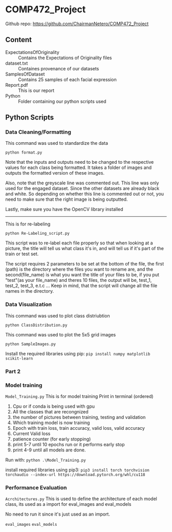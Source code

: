 # COMP472_Project

Github repo: https://github.com/ChairmanNetero/COMP472_Project

## Content
<dl>
  <dt>ExpectationsOfOriginality</dt>
  <dd>Contains the Expectations of Originality files</dd>
  <dt>dataset.txt</dt>
  <dd>Containes provenance of our datasets</dd>
  <dt>SamplesOfDataset</dt>
  <dd>Contains 25 samples of each facial expression</dd>
  <dt>Report.pdf</dt>
  <dd>This is our report</dd>
  <dt>Python</dt>
  <dd>Folder containing our python scripts used</dd>
</dl>

## Python Scripts
### Data Cleaning/Formatting

This command was used to standardize the data

`python format.py`

Note that the inputs and outputs need to be changed to the respective values for each class being formatted. It takes a folder of images and outputs the formatted version of these images.

Also, note that the greyscale line was commented out. This line was only used for the engaged dataset. Since the other datasets are already black and white. So depending on whether this line is commented out or not, you need to make sure that the right image is being outputted.

Lastly, make sure you have the OpenCV library installed

---

This is for re-labeling

`python Re-Labeling_script.py`

This script was to re-label each file properly so that when looking at a picture, the title will tell us what class it's in, and will tell us if it's part of the train or test set.

The script requires 2 parameters to be set at the bottom of the file, the first (path) is the directory where the files you want to rename are, and the second(file_name) is what you want the title of your files 
to be, if you put "test"(as your file_name) and theres 10 files, the output will be, test_1, test_2, test_3, e.t.c ...
Keep in mind, that the script will change all the file names in the directory. 



### Data Visualization
This command was used to plot class distriubtion

`python ClassDistribution.py`

This command was used to plot the 5x5 grid images

`python SampleImages.py`

Install the required libraries using pip:
`pip install numpy matplotlib scikit-learn`


### Part 2 

### Model training 

`Model_Training.py`
This is for model training 
Print in terminal (ordered)
1. Cpu or if conda is being used with gpu
2. All the classes that are recongnized
3. the number of pictures between training, testing and validation
4. Which training model is now training
5. Epoch with train loss, train accuracy, valid loss, valid accuracy
6. Current Valid loss
7. patience counter (for early stopping)
8. print 5-7 until 10 epochs run or it performs early stop
9. print 4-9 until all models are done.

Run with:
`python .\Model_Training.py`

install required libraries using pip3:
`pip3 install torch torchvision torchaudio --index-url https://download.pytorch.org/whl/cu118`

### Performance Evaluation 

`Acrchitectures.py` 
This is used to define the architecture of each model class, its used as a import for eval_images and eval_models

No need to run it since it's just used as an import. 

`eval_images`
`eval_models`
